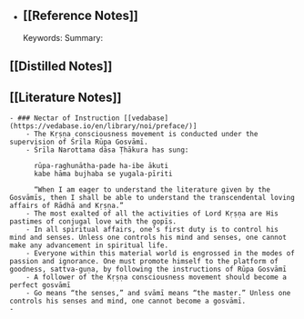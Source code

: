 - ## [[Reference Notes]]
  Keywords:
  Summary:
## [[Distilled Notes]]
## [[Literature Notes]]
	- ### Nectar of Instruction [[vedabase](https://vedabase.io/en/library/noi/preface/)]
		- The Kṛṣṇa consciousness movement is conducted under the supervision of Śrīla Rūpa Gosvāmī.
		- Śrīla Narottama dāsa Ṭhākura has sung:
		  
		  rūpa-raghunātha-pade ha-ibe ākuti
		  kabe hāma bujhaba se yugala-pīriti
		  
		  “When I am eager to understand the literature given by the Gosvāmīs, then I shall be able to understand the transcendental loving affairs of Rādhā and Kṛṣṇa.”
		- The most exalted of all the activities of Lord Kṛṣṇa are His pastimes of conjugal love with the gopīs.
		- In all spiritual affairs, one’s first duty is to control his mind and senses. Unless one controls his mind and senses, one cannot make any advancement in spiritual life.
		- Everyone within this material world is engrossed in the modes of passion and ignorance. One must promote himself to the platform of goodness, sattva-guṇa, by following the instructions of Rūpa Gosvāmī
		- A follower of the Kṛṣṇa consciousness movement should become a perfect gosvāmī
		- Go means “the senses,” and svāmī means “the master.” Unless one controls his senses and mind, one cannot become a gosvāmī.
	-